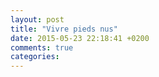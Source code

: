 ```yaml
---
layout: post
title: "Vivre pieds nus"
date: 2015-05-23 22:18:41 +0200
comments: true
categories:
---
```

